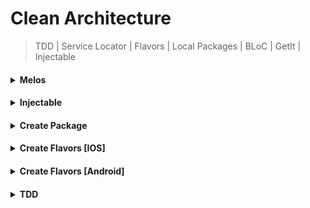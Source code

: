 # Clean Architecture

> TDD | Service Locator | Flavors | Local Packages | BLoC | GetIt | Injectable
 
<h4><details>
  <summary>  Melos  </summary>

             dart pub global activate melos 
  (https://mediaum.com/flutter-community/managing-multi-package-flutter-projects-with-melos-c8ce96fa7c82)
</details></h4>

<h4><details>
  <summary>  Injectable  </summary>

             flutter pub run build_runner watch --delete-conflicting-outputs
             flutter pub run build_runner build --delete-conflicting-outputs
  (https://blog.logrocket.com/dependency-injection-flutter-using-getit-injectable/)
  (https://rodrigolmti.medium.com/flutter-di-a-true-love-story-1e5a5ae2ba2d)
</details></h4>

<h4><details>
  <summary>  Create Package  </summary>

             flutter create --template=package PACKAGENAME
  (https://blog.logrocket.com/how-to-create-dart-packages-for-flutter/)
  (https://medium.com/vijay-r/creating-local-package-in-flutter-9ea89c3b8361)
</details></h4>


<h4><details>
  <summary>  Create Flavors [IOS]  </summary>
      <-- Need to work with XCode -->
</details></h4>


<h4><details>
  <summary>  Create Flavors [Android]  </summary>


  -> android/app/build.gradle :

         <-- Add following lines inside android{} -->
            android {
              ...
              flavorDimensions "flavor-type"
            
              productFlavors {
                prod {
                  dimension "flavor-type"
                  applicationId "com.example.flutter_project"
                  resValue "string", "app_name", "Clean Architecture"
                }
                beta {
                  dimension "flavor-type"
                  applicationId "com.example.flutter_project.beta"
                  resValue "string", "app_name", "Clean Architecture.beta"
                }
                dev {
                  dimension "flavor-type"
                  applicationId "com.example.flutter_project.dev"
                  resValue "string", "app_name", "Clean Architecture.dev"
                }
                mock {
                  dimension "flavor-type"
                  applicationId "com.example.flutter_project.mock"
                  resValue "string", "app_name", "Clean Architecture.mock"
                }
              }
            }

  -> android/app/src :

         <-- Create the following files -->

            android/app/src/prod 

            android/app/src/beta
            
            android/app/src/dev
            
            android/app/src/mock
         
         <-- Copy the following file "android/app/src/main/res" -->
         
         <-- Paste the copied file to each file we've created -->

  ![View](assets/readme/run_config.png)

</details></h4>
  

<h4><details>
  <summary>  TDD  </summary>
  ![View](assets/readme/architecture.png)
</details></h4>

